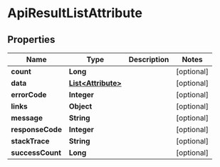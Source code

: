 
# ApiResultListAttribute

## Properties
Name | Type | Description | Notes
------------ | ------------- | ------------- | -------------
**count** | **Long** |  |  [optional]
**data** | [**List&lt;Attribute&gt;**](Attribute.md) |  |  [optional]
**errorCode** | **Integer** |  |  [optional]
**links** | **Object** |  |  [optional]
**message** | **String** |  |  [optional]
**responseCode** | **Integer** |  |  [optional]
**stackTrace** | **String** |  |  [optional]
**successCount** | **Long** |  |  [optional]



